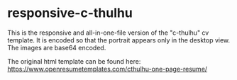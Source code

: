 # responsive-c-thulhu
This is the responsive and all-in-one-file version of the "c-thulhu" cv template. It is encoded so that the portrait appears only in the desktop view. The images are base64 encoded.

The original html template can be found here: https://www.openresumetemplates.com/cthulhu-one-page-resume/


